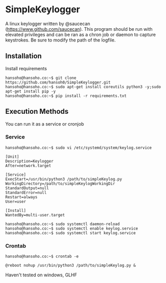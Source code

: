# SimpleKeylogger

A linux keylogger written by @saucecan (https://www.github.com/saucecan).
This program should be run with elevated privileges and can be ran as a chron job or daemon to capture keystrokes.
Be sure to modify the path of the logfile.


## Installation

Install requirements
```
hansoho@hansoho.co:~$ git clone https://github.com/hansoh0/SimpleKeylogger.git
hansoho@hansoho.co:~$ sudo apt-get install coreutils python3 -y;sudo apt-get install pip -y
hansoho@hansoho.co:~$ pip install -r requirements.txt
```

## Execution Methods
You can run it as a service or cronjob
### Service
```
hansoho@hansoho.co:~$ sudo vi /etc/systemd/system/keylog.service

[Unit]
Description=Keylogger
After=network.target

[Service]
ExecStart=/usr/bin/python3 /path/to/simpleKeylog.py
WorkingDirectory=/path/to/simpleKeylogWorkingDir
StandardOutput=null
StandardError=null
Restart=always
User=user

[Install]
WantedBy=multi-user.target

hansoho@hansoho.co:~$ sudo systemctl daemon-reload
hansoho@hansoho.co:~$ sudo systemctl enable keylog.service
hansoho@hansoho.co:~$ sudo systemctl start keylog.service
```
### Crontab
```
hansoho@hansoho.co:~$ crontab -e

@reboot nohup /usr/bin/python3 /path/to/simpleKeylog.py &
```
Haven't tested on windows, GLHF

